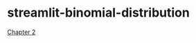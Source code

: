 # streamlit-binomial-distribution

[Chapter 2](https://ivan-toriya-streamlit-binomial-distribution-main-n08g1a.streamlitapp.com/chapter_2)
